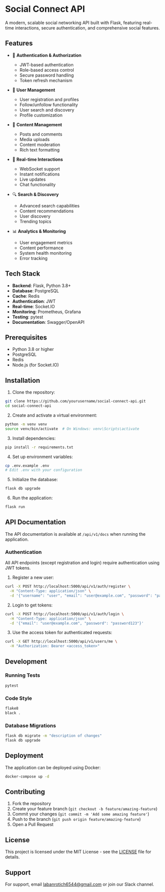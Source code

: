 # Social Connect API

A modern, scalable social networking API built with Flask, featuring real-time interactions, secure authentication, and comprehensive social features.

## Features

- 🔐 **Authentication & Authorization**
  - JWT-based authentication
  - Role-based access control
  - Secure password handling
  - Token refresh mechanism

- 👥 **User Management**
  - User registration and profiles
  - Follow/unfollow functionality
  - User search and discovery
  - Profile customization

- 📝 **Content Management**
  - Posts and comments
  - Media uploads
  - Content moderation
  - Rich text formatting

- 💬 **Real-time Interactions**
  - WebSocket support
  - Instant notifications
  - Live updates
  - Chat functionality

- 🔍 **Search & Discovery**
  - Advanced search capabilities
  - Content recommendations
  - User discovery
  - Trending topics

- 📊 **Analytics & Monitoring**
  - User engagement metrics
  - Content performance
  - System health monitoring
  - Error tracking

## Tech Stack

- **Backend**: Flask, Python 3.8+
- **Database**: PostgreSQL
- **Cache**: Redis
- **Authentication**: JWT
- **Real-time**: Socket.IO
- **Monitoring**: Prometheus, Grafana
- **Testing**: pytest
- **Documentation**: Swagger/OpenAPI

## Prerequisites

- Python 3.8 or higher
- PostgreSQL
- Redis
- Node.js (for Socket.IO)

## Installation

1. Clone the repository:
```bash
git clone https://github.com/yourusername/social-connect-api.git
cd social-connect-api
```

2. Create and activate a virtual environment:
```bash
python -m venv venv
source venv/bin/activate  # On Windows: venv\Scripts\activate
```

3. Install dependencies:
```bash
pip install -r requirements.txt
```

4. Set up environment variables:
```bash
cp .env.example .env
# Edit .env with your configuration
```

5. Initialize the database:
```bash
flask db upgrade
```

6. Run the application:
```bash
flask run
```

## API Documentation

The API documentation is available at `/api/v1/docs` when running the application.

### Authentication

All API endpoints (except registration and login) require authentication using JWT tokens.

1. Register a new user:
```bash
curl -X POST http://localhost:5000/api/v1/auth/register \
  -H "Content-Type: application/json" \
  -d '{"username": "user", "email": "user@example.com", "password": "password123"}'
```

2. Login to get tokens:
```bash
curl -X POST http://localhost:5000/api/v1/auth/login \
  -H "Content-Type: application/json" \
  -d '{"email": "user@example.com", "password": "password123"}'
```

3. Use the access token for authenticated requests:
```bash
curl -X GET http://localhost:5000/api/v1/users/me \
  -H "Authorization: Bearer <access_token>"
```

## Development

### Running Tests
```bash
pytest
```

### Code Style
```bash
flake8
black .
```

### Database Migrations
```bash
flask db migrate -m "description of changes"
flask db upgrade
```

## Deployment

The application can be deployed using Docker:

```bash
docker-compose up -d
```

## Contributing

1. Fork the repository
2. Create your feature branch (`git checkout -b feature/amazing-feature`)
3. Commit your changes (`git commit -m 'Add some amazing feature'`)
4. Push to the branch (`git push origin feature/amazing-feature`)
5. Open a Pull Request

## License

This project is licensed under the MIT License - see the [LICENSE](LICENSE) file for details.

## Support

For support, email labanrotich6544@gmail.com or join our Slack channel.
